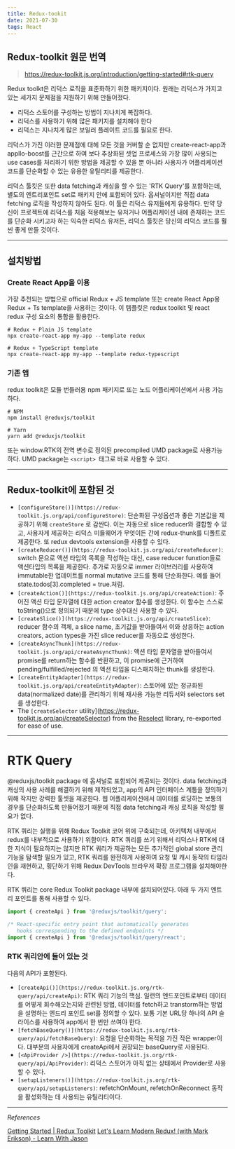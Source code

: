 ```yaml
---
title: Redux-tookit
date: 2021-07-30
tags: React
---
```


## Redux-toolkit 원문 번역

> https://redux-toolkit.js.org/introduction/getting-started#rtk-query

Redux toolkt은 리덕스 로직을 표준화하기 위한 패키지이다. 원래는 리덕스가 가지고 있는 세가지 문제점을 지원하기 위해 만들어졌다.

- 리덕스 스토어를 구성하는 방법이 지나치게 복잡하다.
- 리덕스를 사용하기 위해 많은 패키지를 설치해야 한다
- 리덕스는 지나치게 많은 보일러 플레이트 코드를 필요로 한다.

리덕스가 가진 이러한 문제점에 대헤 모든 것을 커버할 순 없지만 create-react-app과 appllo-boost를 근간으로 하여 보다 추상화된 셋업 프로세스와 가장 많이 사용되는 use cases를 처리하기 위한 방법을 제공할 수 있을 뿐 아니라 사용자가 어플리케이션 코드를 단순화할 수 있는 유용한 유틸리티를 제공한다.

리덕스 툴킷은 또한 data fetching과 캐싱을 할 수 있는 'RTK Query'를 포함하는데, 별도의 엔트리포인트 set로 패키지 안에 포함되어 있다. 옵셔널이지만 직접 data fetching 로직을 작성하지 않아도 된다.
이 툴은 리덕스 유저들에게 유용하다. 만약 당신이 프로젝트에 리덕스를 처음 적용해보는 유저거나 어플리케이션 내에 존재하는 코드를 단순화 시키고자 하는 익숙한 리덕스 유저든, 리덕스 툴킷은 당신의 리덕스 코드를 훨씬 좋게 만들 것이다.

---

## 설치방법

### Create React App을 이용

가장 추천되는 방법으로 official Redux + JS template 또는 create React App용 Redux + Ts template을 사용하는 것이다. 이 템플릿은 redux toolkit 및 react redux 구성 요소의 통합을 활용한다.

```
# Redux + Plain JS template
npx create-react-app my-app --template redux

# Redux + TypeScript template
npx create-react-app my-app --template redux-typescript
```

### 기존 앱

redux toolkit은 모듈 번들러용 npm 패키지로 또는 노드 어플리케이션에서 사용 가능하다.

```
# NPM
npm install @reduxjs/toolkit

# Yarn
yarn add @reduxjs/toolkit
```

또는 window.RTK의 전역 변수로 정의된 precompiled UMD package로 사용가능하다. UMD package는 `<script> `태그로 바로 사용할 수 있다.

---

## Redux-toolkit에 포함된 것

- `[configureStore()](https://redux-toolkit.js.org/api/configureStore)`: 단순화된 구성옵션과 좋은 기본값을 제공하기 위해 `createStore` 로 감싼다. 이는 자동으로 slice reducer와 결합할 수 있고, 사용자게 제공하는 리덕스 미들웨어가 무엇이든 간에 redux-thunk를 디폴트로 제공한다. 또 redux devtools extension을 사용할 수 있다.
- `[createReducer()](https://redux-toolkit.js.org/api/createReducer)`: switch 문으로 액션 타입의 목록을 작성하는 대신, case reducer funxtion들로 액션타입의 목록을 제공한다. 추가로 자동으로 immer 라이브러리를 사용하여 immutable한 업데이트를 normal mutative 코드를 통해 단순화한다. 예를 들어 state.todos[3].completed = true.처럼.
- `[createAction()](https://redux-toolkit.js.org/api/createAction)`: 주어진 액션 타입 문자열에 대한 action creator 함수를 생성한다. 이 함수는 스스로 toString()으로 정의되기 때문에 type 상수대신 사용할 수 있다.
- `[createSlice()](https://redux-toolkit.js.org/api/createSlice)`: reducer 함수의 객체, a slice name, 초기값을 받아들여서 이와 상응하는 action creators, action types을 가진 slice reducer를 자동으로 생성한다.
- `[createAsyncThunk](https://redux-toolkit.js.org/api/createAsyncThunk)`: 액션 타입 문자열을 받아들여서 promise를 return하는 함수를 반환하고, 이 promise에 근거하여 pending/fulfilled/rejected 의 액션 타입을 디스패치하는 thunk를 생성한다.
- `[createEntityAdapter](https://redux-toolkit.js.org/api/createEntityAdapter)`: 스토어에 있는 정규화된 data(normalized date)를 관리하기 위해 재사용 가능한 리듀서와 selectors set를 생성한다.
- The `[createSelector` utility](https://redux-toolkit.js.org/api/createSelector) from the [Reselect](https://github.com/reduxjs/reselect) library, re-exported for ease of use.

---

# RTK Query

@reduxjs/toolkit package 에 옵셔널로 포함되어 제공되는 것이다. data fetching과 캐싱의 사용 사례를 해결하기 위해 제작되었고, app의 API 인터페이스 계틍을 정의하기 위해 작지만 강력한 툴셋을 제공한다. 웹 어플리케이션에서 데이터를 로딩하는 보통의 경우를 단순화하도록 만들어졌기 때문에 직접 data fetching과 캐싱 로직을 작성할 필요가 없다.

RTK 쿼리는 실행을 위해 Redux Toolkit 코어 위에 구축되는데, 아키텍처 내부에서 redux를 내부적으로 사용하기 위함이다. RTK 쿼리를 쓰기 위해서 리덕스나 RTK에 대한 지식이 필요하지는 않지만 RTK 쿼리가 제공하는 모든 추가적인 global store 관리 기능을 탐색할 필요가 있고, RTK 쿼리를 완전하게 사용하여 요청 및 캐시 동작의 타임라인을 재현하고, 횡단하기 위해 Redux DevTools 브라우저 확장 프로그램을 설치해야한다.

RTK 쿼리는 core Redux Toolkit package 내부에 설치되어있다. 아래 두 가지 엔트리 포인트를 통해 사용할 수 있다.

```jsx
import { createApi } from '@reduxjs/toolkit/query';

/* React-specific entry point that automatically generates
   hooks corresponding to the defined endpoints */
import { createApi } from '@reduxjs/toolkit/query/react';
```

### RTK 쿼리안에 들어 있는 것

다음의 API가 포함된다.

- `[createApi()](https://redux-toolkit.js.org/rtk-query/api/createApi)`: RTK 쿼리 기능의 핵심. 일련의 엔드포인트로부터 데이터를 어떻게 회수해오는지와 관련된 방법, 데이터를 fetch하고 transtorm하는 방법을 설명하는 엔드리 포인트 set를 정의할 수 있다. 보통 기본 URL당 하나의 API 슬라이스를 사용하여 app에서 한 번만 쓰여야 한다.
- `[fetchBaseQuery()](https://redux-toolkit.js.org/rtk-query/api/fetchBaseQuery)`: 요청을 단순화하는 목적을 가진 작은 wrapper이다. 대부분의 사용자에게 createApi에서 권장되는 baseQuery로 사용된다.
- `[<ApiProvider />](https://redux-toolkit.js.org/rtk-query/api/ApiProvider)`: 리덕스 스토어가 아직 없는 상태에서 Provider로 사용할 수 있다.
- `[setupListeners()](https://redux-toolkit.js.org/rtk-query/api/setupListeners)`: refetchOnMount, refetchOnReconnect 동작을 활성화하는 데 사용되는 유틸리티이다.

---

_References_

[Getting Started | Redux Toolkit](https://redux-toolkit.js.org/introduction/getting-started#rtk-query)
[Let's Learn Modern Redux! (with Mark Erikson) - Learn With Jason](https://youtu.be/9zySeP5vH9c)
